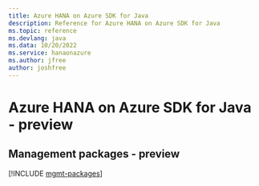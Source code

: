 ```yaml
---
title: Azure HANA on Azure SDK for Java
description: Reference for Azure HANA on Azure SDK for Java
ms.topic: reference
ms.devlang: java
ms.data: 10/20/2022
ms.service: hanaonazure
ms.author: jfree
author: joshfree
---
```

# Azure HANA on Azure SDK for Java - preview

## Management packages - preview
[!INCLUDE [mgmt-packages](hana-on-azure-mgmt-index.md)]